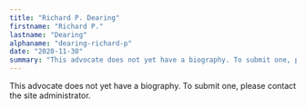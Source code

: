 ```yaml
---
title: "Richard P. Dearing"
firstname: "Richard P."
lastname: "Dearing"
alphaname: "dearing-richard-p"
date: "2020-11-30"
summary: "This advocate does not yet have a biography. To submit one, please contact the site administrator."
---
```

This advocate does not yet have a biography. To submit one, please contact the site administrator.

